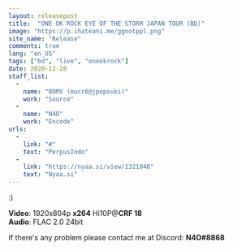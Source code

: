 ```yaml
---
layout: releasepost
title:  "ONE OK ROCK EYE OF THE STORM JAPAN TOUR (BD)"
image: "https://p.ihateani.me/ggnotppl.png"
site_name: "Release"
comments: true
lang: "en_US"
tags: ["bd", "live", "oneokrock"]
date: 2020-12-28
staff_list:
  - 
    name: "BDMV (mucc6@jpopsuki)"
    work: "Source"
  - 
    name: "N4O"
    work: "Encode"
urls:
  - 
    link: "#"
    text: "PerpusIndo"
  - 
    link: "https://nyaa.si/view/1321048"
    text: "Nyaa.si"
---
```

:)

**Video**: 1920x804p **x264** Hi10P@**CRF 18**<br>
**Audio**: FLAC 2.0 24bit<br>

If there's any problem please contact me at Discord: **N4O#8868**